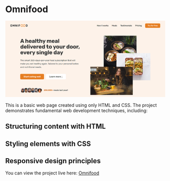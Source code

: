 # Omnifood

![Omnifood](img/omnifoodss.png)

This is a basic web page created using only HTML and CSS. The project demonstrates fundamental web development techniques, including:

## Structuring content with HTML

## Styling elements with CSS

## Responsive design principles

You can view the project live here:
[Omnifood](https://omnifoodresponsivewebsite.netlify.app/)



